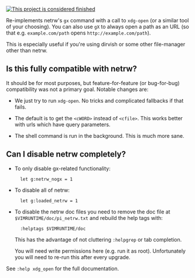 [![This project is considered finished](https://img.shields.io/badge/Status-finished-green.svg)](https://arp242.net/status/finished)

Re-implements netrw's `gx` command with a call to `xdg-open` (or a similar tool
of your choosing). You can also use `gX` to always open a path as an URL (so
that e.g. `example.com/path` opens `http://example.com/path`).

This is especially useful if you're using dirvish or some other file-manager
other than netrw.

Is this fully compatible with netrw?
------------------------------------
It should be for most purposes, but feature-for-feature (or bug-for-bug)
compatibility was not a primary goal. Notable changes are:

- We just try to run `xdg-open`. No tricks and complicated fallbacks if that
  fails.

- The default is to get the `<cWORD>` instead of `<cfile>`. This works better
  with urls which have query parameters.

- The shell command is run in the background. This is much more sane.

Can I disable netrw completely?
-------------------------------

- To only disable gx-related functionality:

		let g:netrw_nogx = 1

- To disable all of netrw:

		let g:loaded_netrw = 1

- To disable the netrw doc files you need to remove the doc file at 
  `$VIMRUNTIME/doc/pi_netrw.txt` and rebuild the help tags with:

		:helptags $VIMRUNTIME/doc

  This has the advantage of not cluttering `:helpgrep` or tab completion.

  You will need write permissions here (e.g. run it as root). Unfortunately you
  will need to re-run this after every upgrade.

See `:help xdg_open` for the full documentation.

